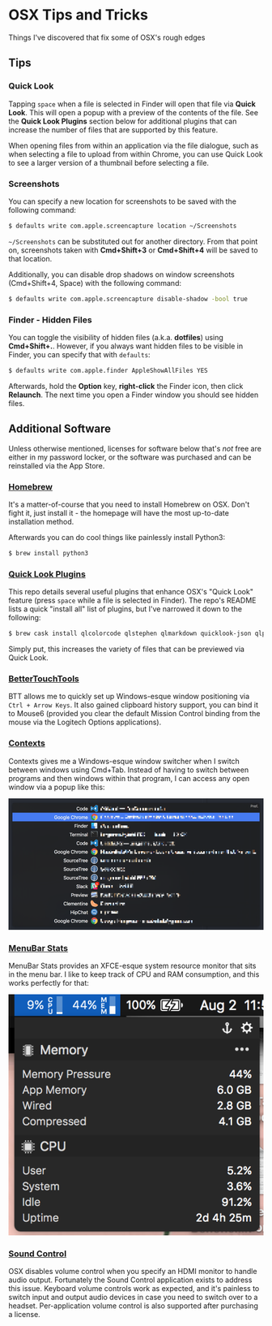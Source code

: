 # OSX Tips and Tricks

Things I've discovered that fix some of OSX's rough edges

## Tips

### Quick Look

Tapping `space` when a file is selected in Finder will open that file via **Quick Look**. This will open a popup with a preview of the contents of the file. See the **Quick Look Plugins** section below for additional plugins that can increase the number of files that are supported by this feature.

When opening files from within an application via the file dialogue, such as when selecting a file to upload from within Chrome, you can use Quick Look to see a larger version of a thumbnail before selecting a file.

### Screenshots

You can specify a new location for screenshots to be saved with the following command:

```sh
$ defaults write com.apple.screencapture location ~/Screenshots
```

`~/Screenshots` can be substituted out for another directory. From that point on, screenshots taken with **Cmd+Shift+3** or **Cmd+Shift+4** will be saved to that location.

Additionally, you can disable drop shadows on window screenshots (Cmd+Shift+4, Space) with the following command:

```sh
$ defaults write com.apple.screencapture disable-shadow -bool true
```

### Finder - Hidden Files

You can toggle the visibility of hidden files (a.k.a. **dotfiles**) using **Cmd+Shift+.**. However, if you always want hidden files to be visible in Finder, you can specify that with `defaults`:

```sh
$ defaults write com.apple.finder AppleShowAllFiles YES
```

Afterwards, hold the **Option** key, **right-click** the Finder icon, then click **Relaunch**. The next time you open a Finder window you should see hidden files.


## Additional Software

Unless otherwise mentioned, licenses for software below that's _not_ free are either in my password locker, or the software was purchased and can be reinstalled via the App Store.

### [Homebrew](https://brew.sh/)

It's a matter-of-course that you need to install Homebrew on OSX. Don't fight it, just install it - the homepage will have the most up-to-date installation method.

Afterwards you can do cool things like painlessly install Python3:

```sh
$ brew install python3
```

### [Quick Look Plugins](https://github.com/sindresorhus/quick-look-plugins)

This repo details several useful plugins that enhance OSX's "Quick Look" feature (press `space` while a file is selected in Finder). The repo's README lists a quick "install all" list of plugins, but I've narrowed it down to the following:

```sh
$ brew cask install qlcolorcode qlstephen qlmarkdown quicklook-json qlprettypatch quicklook-csv qlimagesize webpquicklook suspicious-package qlvideo
```

Simply put, this increases the variety of files that can be previewed via Quick Look.

### [BetterTouchTools](https://www.boastr.net/)

BTT allows me to quickly set up Windows-esque window positioning via `Ctrl + Arrow Keys`. It also gained clipboard history support, you can bind it to Mouse6 (provided you clear the default Mission Control binding from the mouse via the Logitech Options applications).

### [Contexts](https://contexts.co/)

Contexts gives me a Windows-esque window switcher when I switch between windows using Cmd+Tab. Instead of having to switch between programs and then windows within that program, I can access any open window via a popup like this:

![Contexts Preview](images/contexts.png)

### [MenuBar Stats](https://seense.com/menubarstats/)

MenuBar Stats provides an XFCE-esque system resource monitor that sits in the menu bar. I like to keep track of CPU and RAM consumption, and this works perfectly for that:

![MenuBar Stats in action](images/menubarstats.png)

### [Sound Control](https://staticz.com/soundcontrol/)

OSX disables volume control when you specify an HDMI monitor to handle audio output. Fortunately the Sound Control application exists to address this issue. Keyboard volume controls work as expected, and it's painless to switch input and output audio devices in case you need to switch over to a headset. Per-application volume control is also supported after purchasing a license.
